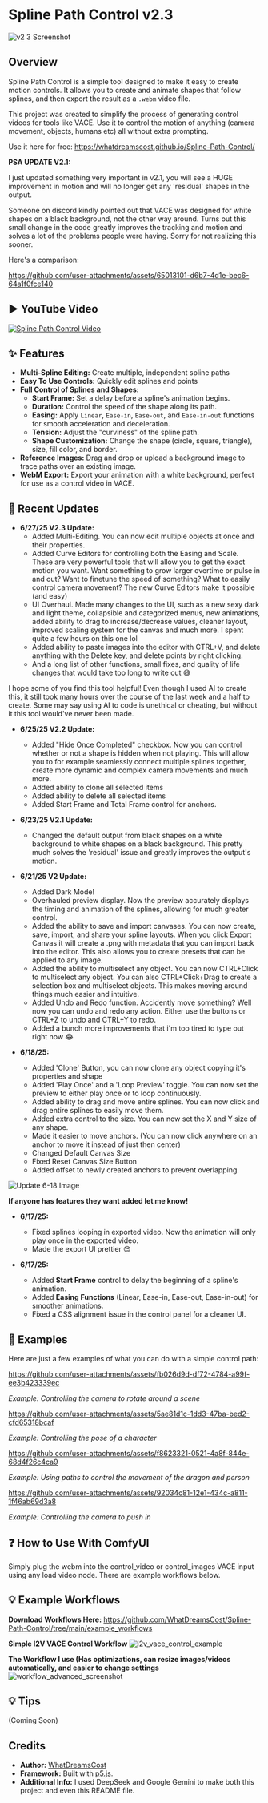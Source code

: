 # Spline Path Control v2.3

![v2 3 Screenshot](https://github.com/user-attachments/assets/8c9ee922-a246-4b78-89aa-da057521deb5)

## Overview

Spline Path Control is a simple tool designed to make it easy to create motion controls. It allows you to create and animate shapes that follow splines, and then export the result as a `.webm` video file.

This project was created to simplify the process of generating control videos for tools like VACE. Use it to control the motion of anything (camera movement, objects, humans etc) all without extra prompting.

Use it here for free: https://whatdreamscost.github.io/Spline-Path-Control/

**PSA UPDATE V2.1:**

I just updated something very important in v2.1, you will see a HUGE improvement in motion and will no longer get any 'residual' shapes in the output.

Someone on discord kindly pointed out that VACE was designed for white shapes on a black background, not the other way around. Turns out this small change in the code greatly improves the tracking and motion and solves a lot of the problems people were having. Sorry for not realizing this sooner.

Here's a comparison:

https://github.com/user-attachments/assets/65013101-d6b7-4d1e-bec6-64a1f0fce140


▶️ YouTube Video
---
[![Spline Path Control Video](https://img.youtube.com/vi/viJkmzTwPuI/0.jpg)](https://www.youtube.com/watch?v=viJkmzTwPuI)

## ✨ Features

* **Multi-Spline Editing:** Create multiple, independent spline paths
* **Easy To Use Controls:** Quickly edit splines and points
* **Full Control of Splines and Shapes:**
    * **Start Frame:** Set a delay before a spline's animation begins.
    * **Duration:** Control the speed of the shape along its path.
    * **Easing:** Apply `Linear`, `Ease-in`, `Ease-out`, and `Ease-in-out` functions for smooth acceleration and deceleration.
    * **Tension:** Adjust the "curviness" of the spline path.
    * **Shape Customization:** Change the shape (circle, square, triangle), size, fill color, and border.
* **Reference Images:** Drag and drop or upload a background image to trace paths over an existing image.
* **WebM Export:** Export your animation with a white background, perfect for use as a control video in VACE.

## 🔄 Recent Updates

* **6/27/25 V2.3 Update:**
    * Added Multi-Editing. You can now edit multiple objects at once and their properties.
    * Added Curve Editors for controlling both the Easing and Scale. These are very powerful tools that will allow you to get the exact motion you want. Want something to grow larger overtime or pulse in and out? Want to finetune the speed of something? What to easily control camera movement? The new Curve Editors make it possible (and easy)
    * UI Overhaul. Made many changes to the UI, such as a new sexy dark and light theme, collapsible and categorized menus, new animations, added ability to drag to increase/decrease values, cleaner layout, improved scaling system for the canvas and much more. I spent quite a few hours on this one lol
    * Added ability to paste images into the editor with CTRL+V, and delete anything with the Delete key, and delete points by right clicking.
    * And a long list of other functions, small fixes, and quality of life changes that would take too long to write out 😅

I hope some of you find this tool helpful! Even though I used AI to create this, it still took many hours over the course of the last week and a half to create. Some may say using AI to code is unethical or cheating, but without it this tool would've never been made.


* **6/25/25 V2.2 Update:**
    * Added "Hide Once Completed" checkbox. Now you can control whether or not a shape is hidden when not playing. This will allow you to for example seamlessly connect multiple splines together, create more dynamic and complex camera movements and much more.
    * Added ability to clone all selected items
    * Added ability to delete all selected items
    * Added Start Frame and Total Frame control for anchors.

* **6/23/25 V2.1 Update:**
    * Changed the default output from black shapes on a white background to white shapes on a black background. This pretty much solves the 'residual' issue and greatly improves the output's motion. 

* **6/21/25 V2 Update:**
    * Added Dark Mode!
    * Overhauled preview display. Now the preview accurately displays the timing and animation of the splines, allowing for much greater control.
    * Added the ability to save and import canvases. You can now create, save, import, and share your spline layouts. When you click Export Canvas it will create a .png with metadata that you can import back into the editor. This also allows you to create presets that can be applied to any image.
    * Added the ability to multiselect any object. You can now CTRL+Click to multiselect any object. You can also CTRL+Click+Drag to create a selection box and multiselect objects. This makes moving around things much easier and intuitive.
    * Added Undo and Redo function. Accidently move something? Well now you can undo and redo any action. Either use the buttons or CTRL+Z to undo and CTRL+Y to redo.
    * Added a bunch more improvements that i'm too tired to type out right now 😂

* **6/18/25:**
    * Added 'Clone' Button, you can now clone any object copying it's properties and shape
    * Added 'Play Once' and a 'Loop Preview' toggle. You can now set the preview to either play once or to loop continuously.
    * Added ability to drag and move entire splines. You can now click and drag entire splines to easily move them.
    * Added extra control to the size. You can now set the X and Y size of any shape.
    * Made it easier to move anchors. (You can now click anywhere on an anchor to move it instead of just then center)
    * Changed Default Canvas Size
    * Fixed Reset Canvas Size Button
    * Added offset to newly created anchors to prevent overlapping.

![Update 6-18 Image](https://github.com/user-attachments/assets/df05931d-3681-44a4-a3d4-0899a92c0f37)

**If anyone has features they want added let me know!**

* **6/17/25:**
    * Fixed splines looping in exported video. Now the animation will only play once in the exported video.
    * Made the export UI prettier 😎

* **6/17/25:**
    * Added **Start Frame** control to delay the beginning of a spline's animation.
    * Added **Easing Functions** (Linear, Ease-in, Ease-out, Ease-in-out) for smoother animations.
    * Fixed a CSS alignment issue in the control panel for a cleaner UI.

## 🎥 Examples

Here are just a few examples of what you can do with a simple control path:

https://github.com/user-attachments/assets/fb026d9d-df72-4784-a99f-ee3b423339ec

*Example: Controlling the camera to rotate around a scene*

https://github.com/user-attachments/assets/5ae81d1c-1dd3-47ba-bed2-cfd65318bcaf

*Example: Controlling the pose of a character*

https://github.com/user-attachments/assets/f8623321-0521-4a8f-844e-68d4f26c4ca9

*Example: Using paths to control the movement of the dragon and person*

https://github.com/user-attachments/assets/92034c81-12e1-434c-a811-1f46ab69d3a8

*Example: Controlling the camera to push in*

## ❓ How to Use With ComfyUI

Simply plug the webm into the control_video or control_images VACE input using any load video node. There are example workflows below.

## 💡 Example Workflows
**Download Workflows Here:** https://github.com/WhatDreamsCost/Spline-Path-Control/tree/main/example_workflows

**Simple I2V VACE Control Workflow** 
![i2v_vace_control_example](https://github.com/user-attachments/assets/a2d19416-b595-4631-a2e2-2f202391dd95)

**The Workflow I use (Has optimizations, can resize images/videos automatically, and easier to change settings** 
![workflow_advanced_screenshot](https://github.com/user-attachments/assets/5ed31e84-f59f-4e32-a1d4-13564f4c9974)

## 💡 Tips
(Coming Soon)


## Credits

* **Author:** [WhatDreamsCost](https://github.com/WhatDreamsCost)
* **Framework:** Built with [p5.js](https://p5js.org/).
* **Additional Info:** I used DeepSeek and Google Gemini to make both this project and even this README file.
